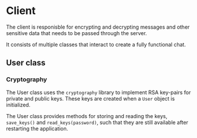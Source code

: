 # Client

The client is responisble for encrypting and decrypting messages and other sensitive data that needs to be passed through the server. 

It consists of multiple classes that interact to create a fully functional chat. 

## User class

### Cryptography

The User class uses the ```cryptography``` library to implement RSA key-pairs for private and public keys. These keys are created when a ```User``` object is initialized. 

The User class provides methods for storing and reading the keys, ```save_keys()``` and ```read_keys(password)```, such that they are still available after restarting the application. 
